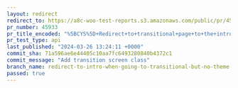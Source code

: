 ```yaml
---
layout: redirect
redirect_to: https://a8c-woo-test-reports.s3.amazonaws.com/public/pr/45933/api/index.html
pr_number: 45933
pr_title_encoded: "%5BCYS%5D+Redirect+to+transitional+page+to+the+intro+page+if+the+theme+is+not+modified"
pr_test_type: api
last_published: "2024-03-26 13:24:11 +0000"
commit_sha: 71a596ae6e44405c10aa7fc6493280840b4372c1
commit_message: "Add transition screen class"
branch_name: redirect-to-intro-when-going-to-transitional-but-no-theme-mods
passed: true
---
```


